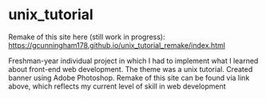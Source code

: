 # unix_tutorial
Remake of this site here (still work in progress): https://gcunningham178.github.io/unix_tutorial_remake/index.html


Freshman-year individual project in which I had to implement what I learned about front-end web development. The theme was a unix tutorial.
Created banner using Adobe Photoshop. Remake of this site can be found via link above, which reflects my current level of skill in web development


